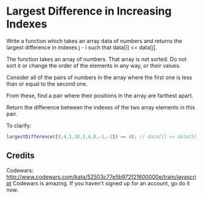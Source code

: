 # Largest Difference in Increasing Indexes

Write a function which takes an array data of numbers and returns the largest difference in indexes j - i such that data[i] <= data[j].

The function takes an array of numbers. That array is not sorted. Do not sort it or change the order of the elements in any way, or their values.

Consider all of the pairs of numbers in the array where the first one is less than or equal to the second one.

From these, find a pair where their positions in the array are farthest apart.

Return the difference between the indexes of the two array elements in this pair.

To clarify:
```javascript
largestDifference([9,4,1,10,3,4,0,-1,-2]) == 4); // data[1] <= data[5], so 5 - 1 = 4
```

## Credits
Codewars: http://www.codewars.com/kata/52503c77e5b972f21600000e/train/javascript 
Codewars is amazing. If you haven't signed up for an account, go do it now.
